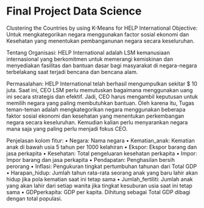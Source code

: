 # Final Project Data Science

Clustering the Countries by using K-Means for HELP International 
Objective: 
Untuk mengkategorikan negara menggunakan factor sosial ekonomi dan Kesehatan yang menentukan pembanganunan negara secara keseluruhan. 

Tentang Organisasi: 
HELP International adalah LSM kemanusiaan internasional yang berkomitmen untuk memerangi kemiskinan dan menyediakan fasilitas dan bantuan dasar bagi masyarakat di negara-negara terbelakang saat terjadi bencana dan bencana alam. 

Permasalahan: HELP International telah berhasil mengumpulkan sekitar $ 10 juta. Saat ini, CEO LSM perlu memutuskan bagaimana menggunakan uang ini secara strategis dan efektif. Jadi, CEO harus mengambil keputusan untuk memilih negara yang paling membutuhkan bantuan. Oleh karena itu, Tugas teman-teman adalah mengkategorikan negara menggunakan beberapa faktor sosial ekonomi dan kesehatan yang menentukan perkembangan negara secara keseluruhan. Kemudian kalian perlu menyarankan negara mana saja yang paling perlu menjadi fokus CEO. 

Penjelasan kolom fitur: 
• Negara: Nama negara 
• Kematian_anak: Kematian anak di bawah usia 5 tahun per 1000 kelahiran 
• Ekspor: Ekspor barang dan jasa perkapita 
• Kesehatan: Total pengeluaran kesehatan perkapita 
• Impor: Impor barang dan jasa perkapita 
• Pendapatan: Penghasilan bersih perorang 
• Inflasi: Pengukuran tingkat pertumbuhan tahunan dari Total GDP 
• Harapan_hidup: Jumlah tahun rata-rata seorang anak yang baru lahir akan hidup jika pola kematian saat ini tetap sama 
• Jumlah_fertiliti: Jumlah anak yang akan lahir dari setiap wanita jika tingkat kesuburan usia saat ini tetap sama 
• GDPperkapita: GDP per kapita. Dihitung sebagai Total GDP dibagi dengan total populasi.
